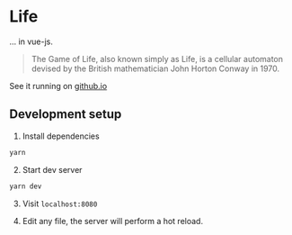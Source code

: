 Life
====

... in vue-js.

> The Game of Life, also known simply as Life, is a cellular automaton devised by the British mathematician John Horton Conway in 1970.

See it running on [github.io](https://escodebar.github.io/life/)

Development setup
-----------------

1. Install dependencies
``` bash
yarn
```

2. Start dev server
``` bash
yarn dev
```

3. Visit `localhost:8080`

4. Edit any file, the server will perform a hot reload.
